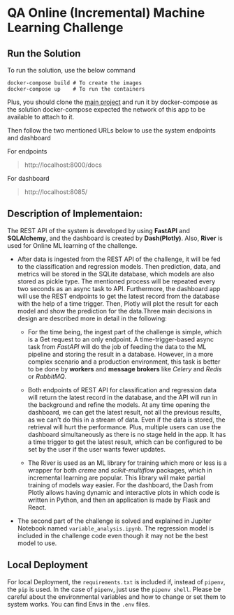 # QA Online (Incremental) Machine Learning Challenge


## Run the Solution
To run the solution, use the below command
```shell
docker-compose build # To create the images
docker-compose up    # To run the containers
```
Plus, you should clone the [main project](https://gitlab.com/qa-public/qa-streaming-pipeline-challenge) and run it by docker-compose as the solution docker-compose expected the network of this app to be available to attach to it.

Then follow the two mentioned URLs below to use the system endpoints and dashboard

For endpoints
> http://localhost:8000/docs

For dashboard
>http://localhost:8085/


## Description of Implementaion:
The REST API of the system is developed by using **FastAPI** and **SQLAlchemy**, and the dashboard is created by **Dash(Plotly)**. Also, **River** is used for Online ML learning of the challenge.

- After data is ingested from the REST API of the challenge, it will be fed to the classification and regression models. Then prediction, data, and metrics will be stored in the SQLite database, which models are also stored as pickle type. The mentioned process will be repeated every two seconds as an async task to API. Furthermore, the dashboard app will use the REST endpoints to get the latest record from the database with the help of a time trigger. Then, Plotly will plot the result for each model and show the prediction for the data.Three main decisions in design are described more in detail in the following:
	- For the time being, the ingest part of the challenge is simple, which is a Get request to an only endpoint. A time-trigger-based async task from *FastAPI* will do the job of feeding the data to the ML pipeline and storing the result in a database. However, in a more complex scenario and a production environment, this task is better to be done by **workers** and **message brokers** like *Celery* and *Redis* or *RabbitMQ*.

	- Both endpoints of REST API for classification and regression data will return the latest record in the database, and the API will run in the background and refine the models. At any time opening the dashboard, we can get the latest result, not all the previous results, as we can't do this in a stream of data. Even if the data is stored, the retrieval will hurt the performance. Plus, multiple users can use the dashboard simultaneously as there is no stage held in the app. It has a time trigger to get the latest result, which can be configured to be set by the user if the user wants fewer updates.

	- The River is used as an ML library for training which more or less is a wrapper for both *creme* and *scikit-multiflow* packages, which in incremental learning are popular. This library will make partial training of models way easier. For the dashboard, the Dash from Plotly allows having dynamic and interactive plots in which code is written in Python, and then an application is made by Flask and React.


- The second part of the challenge is solved and explained in Jupiter Notebook named `variable_analysis.ipynb`. The regression model is included in the challenge code even though it may not be the best model to use.


## Local Deployment
For local Deployment, the `requirements.txt` is included if, instead of `pipenv`, the `pip` is used. In the case of `pipenv`, just use the `pipenv shell`. Please be careful about the environmental variables and how to change or set them to system works. You can find Envs in the `.env` files.


